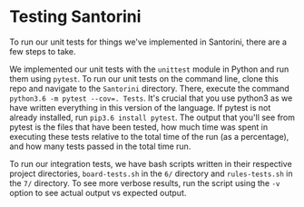 Testing Santorini
=================

To run our unit tests for things we've implemented in Santorini, there are a few steps to take. 

We implemented our unit tests with the `unittest` module in Python and run them using `pytest`. To run our unit tests on the command line, clone this repo and navigate 
to the `Santorini` directory. There, execute the command `python3.6 -m pytest --cov=. Tests`. It's crucial that
you use python3 as we have written everything in this version of the language. If pytest is not already
installed, run `pip3.6 install pytest`. The output that you'll see from pytest is the files that have been
tested, how much time was spent in executing these tests relative to the total time of the run (as a percentage), and how many tests passed in the total time run.

To run our integration tests, we have bash scripts written in their respective project directories, `board-tests.sh` in the `6/` directory and `rules-tests.sh` in the `7/` directory. To see more verbose results, run the script using 
the `-v` option to see actual output vs expected output.